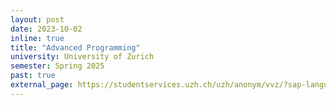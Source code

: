 ```yaml
---
layout: post
date: 2023-10-02
inline: true
title: "Advanced Programming"
university: University of Zurich
semester: Spring 2025
past: true
external_page: https://studentservices.uzh.ch/uzh/anonym/vvz/?sap-language=EN&sap-ui-language=EN#/details/2024/004/SM/51268781
---
```

